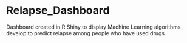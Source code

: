 # Relapse_Dashboard
Dashboard created in R Shiny to display Machine Learning algorithms develop to predict relapse among people who have used drugs 
